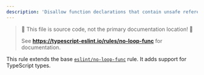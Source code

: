 ```yaml
---
description: 'Disallow function declarations that contain unsafe references inside loop statements.'
---
```


> 🛑 This file is source code, not the primary documentation location! 🛑
>
> See **https://typescript-eslint.io/rules/no-loop-func** for documentation.

This rule extends the base [`eslint/no-loop-func`](https://eslint.org/docs/rules/no-loop-func) rule.
It adds support for TypeScript types.
